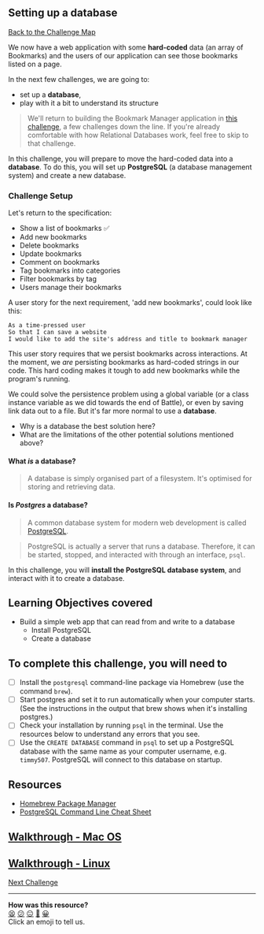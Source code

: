 ## Setting up a database

[Back to the Challenge Map](00_challenge_map.md#challenges)

We now have a web application with some **hard-coded** data (an array of Bookmarks) and the users of our application can see those bookmarks listed on a page.

In the next few challenges, we are going to:

- set up a **database**,
- play with it a bit to understand its structure

> We'll return to building the Bookmark Manager application in [this challenge](./07_interacting_with_postgres_from_ruby.md), a few challenges down the line. If you're already comfortable with how Relational Databases work, feel free to skip to that challenge.

In this challenge, you will prepare to move the hard-coded data into a **database**. To do this, you will set up **PostgreSQL** (a database management system) and create a new database.

### Challenge Setup

Let's return to the specification:

* Show a list of bookmarks :white_check_mark:
* Add new bookmarks
* Delete bookmarks
* Update bookmarks
* Comment on bookmarks
* Tag bookmarks into categories
* Filter bookmarks by tag
* Users manage their bookmarks

A user story for the next requirement, 'add new bookmarks', could look like this:

```
As a time-pressed user
So that I can save a website
I would like to add the site's address and title to bookmark manager
```

This user story requires that we persist bookmarks across interactions. At the moment, we _are_ persisting bookmarks as hard-coded strings in our code. This hard coding makes it tough to add new bookmarks while the program's running.

We could solve the persistence problem using a global variable (or a class instance variable as we did towards the end of Battle), or even by saving link data out to a file. But it's far more normal to use a **database**.

- Why is a database the best solution here?
- What are the limitations of the other potential solutions mentioned above?

#### What _is_ a database?
>A database is simply organised part of a filesystem. It's optimised for storing and retrieving data.

#### Is _Postgres_ a database?

> A common database system for modern web development is called [PostgreSQL](https://en.wikipedia.org/wiki/PostgreSQL).

> PostgreSQL is actually a server that runs a database. Therefore, it can be started, stopped, and interacted with through an interface, `psql`.

In this challenge, you will **install the PostgreSQL database system**, and interact with it to create a database.

## Learning Objectives covered

* Build a simple web app that can read from and write to a database
  * Install PostgreSQL
  * Create a database

## To complete this challenge, you will need to

- [ ] Install the `postgresql` command-line package via Homebrew (use the command `brew`).
- [ ] Start postgres and set it to run automatically when your computer starts. (See the instructions in the output that brew shows when it's installing postgres.)
- [ ] Check your installation by running `psql` in the terminal. Use the resources below to understand any errors that you see.
- [ ] Use the `CREATE DATABASE` command in `psql` to set up a PostgreSQL database with the same name as your computer username, e.g. `timmy507`. PostgreSQL will connect to this database on startup.

## Resources

* [Homebrew Package Manager](https://brew.sh/)
* [PostgreSQL Command Line Cheat Sheet](https://blog.jasonmeridth.com/posts/postgresql-command-line-cheat-sheet/)

## [Walkthrough - Mac OS](walkthroughs/04_mac.md)
## [Walkthrough - Linux](walkthroughs/04_linux.md)

[Next Challenge](./05_creating_your_first_table.md)

<!-- BEGIN GENERATED SECTION DO NOT EDIT -->

---

**How was this resource?**  
[😫](https://airtable.com/shrUJ3t7KLMqVRFKR?prefill_Repository=makersacademy/course&prefill_File=bookmark_manager/04_setting_up_a_database.md&prefill_Sentiment=😫) [😕](https://airtable.com/shrUJ3t7KLMqVRFKR?prefill_Repository=makersacademy/course&prefill_File=bookmark_manager/04_setting_up_a_database.md&prefill_Sentiment=😕) [😐](https://airtable.com/shrUJ3t7KLMqVRFKR?prefill_Repository=makersacademy/course&prefill_File=bookmark_manager/04_setting_up_a_database.md&prefill_Sentiment=😐) [🙂](https://airtable.com/shrUJ3t7KLMqVRFKR?prefill_Repository=makersacademy/course&prefill_File=bookmark_manager/04_setting_up_a_database.md&prefill_Sentiment=🙂) [😀](https://airtable.com/shrUJ3t7KLMqVRFKR?prefill_Repository=makersacademy/course&prefill_File=bookmark_manager/04_setting_up_a_database.md&prefill_Sentiment=😀)  
Click an emoji to tell us.

<!-- END GENERATED SECTION DO NOT EDIT -->
